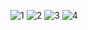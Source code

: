![1](https://github.com/user-attachments/assets/cc2ab2bc-6214-4c0c-aa8f-884d7cb1add9)
![2](https://github.com/user-attachments/assets/119bf53e-ccad-4861-9caa-8344db6ca483)
![3](https://github.com/user-attachments/assets/161f7bd2-aaca-4272-be0a-e9522ec4ce18)
![4](https://github.com/user-attachments/assets/50fb4228-c914-4043-96ab-894896af0fa4)
